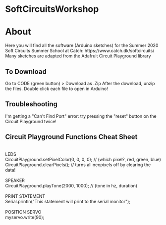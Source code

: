 # SoftCircuitsWorkshop
<h1>About</h1>
Here you will find all the software (Arduino sketches) for the Summer 2020 Soft Circuits Summer School at Catch: https://www.catch.dk/softcircuits/
Many sketches are adapted from the Adafruit Circuit Playground library

<h2>To Download</h2>
Go to CODE (green button) > Download as .Zip 
After the download, unzip the files. 
Double click each file to open in Arduino!

<h2>Troubleshooting</h2>
I'm getting a "Can't Find Port" error: try pressing the "reset" button on the Circuit Playground twice! 

<h2>Circuit Playground Functions Cheat Sheet</h2>
</br>
LEDS</br>
CircuitPlayground.setPixelColor(0, 0,   0,   0); // (which pixel?, red, green, blue)</br>
CircuitPlayground.clearPixels(); // turns all neopixels off by clearing the data!</br>
</br>
SPEAKER</br>
CircuitPlayground.playTone(2000, 1000); // (tone in hz, duration)</br>
</br>
PRINT STATEMENT</br>
Serial.println("This statement will print to the serial monitor");</br>
</br>
POSITION SERVO</br>
myservo.write(90);</br>
